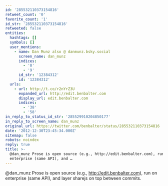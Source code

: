 ```yaml
---
id: '285532110373154816'
retweet_count: '0'
favorite_count: '1'
id_str: '285532110373154816'
retweeted: false
entities:
  hashtags: []
  symbols: []
  user_mentions:
    - name: Dan Munz also @ danmunz.bsky.social
      screen_name: dan_munz
      indices:
        - '0'
        - '9'
      id_str: '12384312'
      id: '12384312'
  urls:
    - url: http://t.co/r2nYrZ3U
      expanded_url: http://edit.benbalter.com
      display_url: edit.benbalter.com
      indices:
        - '38'
        - '58'
in_reply_to_status_id_str: '285529910204850177'
in_reply_to_screen_name: dan_munz
original_url: https://twitter.com/benbalter/status/285532110373154816
date: '2012-12-30T23:45:34.000Z'
sitemap: false
robots: noindex
reply: true
title: >-
  @dan_munz Prose is open source (e.g., http://edit.benbalter.com), run on
  enterprise (same API), and …
---
```


@dan_munz Prose is open source (e.g., http://edit.benbalter.com), run on enterprise (same API), and layer sharejs on top between commits.